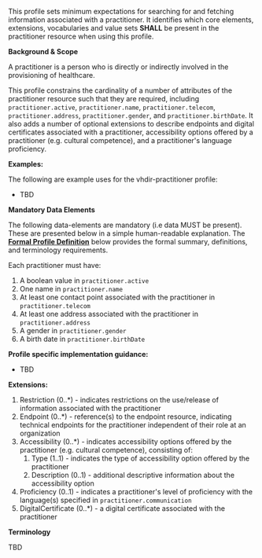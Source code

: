 This profile sets minimum expectations for searching for and fetching information associated with a practitioner. It identifies which core elements, extensions, vocabularies and value sets **SHALL** be present in the practitioner resource when using this profile.

**Background & Scope**

A practitioner is a person who is directly or indirectly involved in the provisioning of healthcare.

This profile constrains the cardinality of a number of attributes of the practitioner resource such that they are required, including `practitioner.active`, `practitioner.name`, `practitioner.telecom`, `practitioner.address`, `practitioner.gender`, and `practitioner.birthDate`. It also adds a number of optional extensions to describe endpoints and digital certificates associated with a practitioner, accessibility options offered by a practitioner (e.g. cultural competence), and a practitioner's language proficiency.

**Examples:**

The following are example uses for the vhdir-practitioner profile:

-  TBD


**Mandatory Data Elements**

The following data-elements are mandatory (i.e data MUST be present). These are presented below in a simple human-readable explanation. The [**Formal Profile Definition**](#profile) below provides the  formal summary, definitions, and  terminology requirements.  

Each practitioner must have:

1.  A boolean value in `practitioner.active`
1.  One name in `practitioner.name`
1.  At least one contact point associated with the practitioner in `practitioner.telecom`
1.  At least one address associated with the practitioner in `practitioner.address`
1.  A gender in `practitioner.gender`
1.  A birth date in `practitioner.birthDate`


**Profile specific implementation guidance:**

- TBD


**Extensions:**

1.  Restriction (0..*) - indicates restrictions on the use/release of information associated with the practitioner
1.  Endpoint (0..*) - reference(s) to the endpoint resource, indicating technical endpoints for the practitioner independent of their role at an organization
1.  Accessibility (0..*) - indicates accessibility options offered by the practitioner (e.g. cultural competence), consisting of:
    1.  Type (1..1) - indicates the type of accessibility option offered by the practitioner
    1.  Description (0..1) - additional descriptive information about the accessibility option
1.  Proficiency (0..1) - indicates a practitioner's level of proficiency with the language(s) specified in `practitioner.communication`
1.  DigitalCertificate (0..*) - a digital certificate associated with the practitioner


**Terminology**

TBD